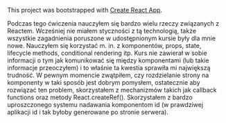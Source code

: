 This project was bootstrapped with [Create React App](https://github.com/facebook/create-react-app).

Podczas tego ćwiczenia nauczyłem się bardzo wielu rzeczy związanych z Reactem. Wcześniej nie miałem styczności z tą technologią, także wszystkie zagadnienia poruszone w udostępnionym kursie były dla mnie nowe. Nauczyłem się korzystać m. in. z komponentów, props, state, lifecycle methods, conditional rendering itp. Kurs nie zawierał w sobie informacji o tym jak komunikować się między komponentami (lub takie informacje przeoczyłem) i to właśnie ta kwestia sprawiła mi największą trudność. W pewnym momencie zwątpiłem, czy rozdzielanie strony na komponenty w taki sposób jest dobrym pomysłem, ostatecznie aby rozwiązać ten problem, skorzystałem z mechanizmów takich jak callback functions oraz metody React.createRef(). Skorzystałem z bardzo uproszczonego systemu nadawania komponentom id (w prawdziwej aplikacji id i tak byłoby generowane po stronie serwera).